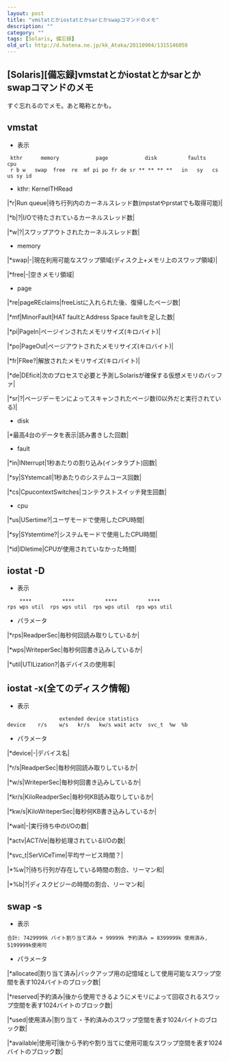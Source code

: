 ```yaml
---
layout: post
title: "vmstatとかiostatとかsarとかswapコマンドのメモ"
description: ""
category: ""
tags: [Solaris, 備忘録]
old_url: http://d.hatena.ne.jp/kk_Ataka/20110904/1315146050
---
```


\[Solaris\]\[備忘録\]vmstatとかiostatとかsarとかswapコマンドのメモ
------------------------------------------------------------------

すぐ忘れるのでメモ。あと略称とかも。

vmstat
------

-   表示

<!-- -->

     kthr      memory            page            disk          faults      cpu
     r b w   swap  free  re  mf pi po fr de sr ** ** ** **   in   sy   cs us sy id

-   kthr: KernelTHRead

|\*r|Run queue|待ち行列内のカーネルスレッド数(mpstatやprstatでも取得可能)|

|\*b|?|I/Oで待たされているカーネルスレッド数|

|\*w|?|スワップアウトされたカーネルスレッド数|

-   memory

|\*swap|-|現在利用可能なスワップ領域(ディスク上+メモリ上のスワップ領域)|

|\*free|-|空きメモリ領域|

-   page

|\*re|pageREclaims|freeListに入れられた後、復帰したページ数|

|\*mf|MinorFault|HAT faultとAddress Space faultを足した数|

|\*pi|PageIn|ページインされたメモリサイズ(キロバイト)|

|\*po|PageOut|ページアウトされたメモリサイズ(キロバイト)|

|\*fr|FRee?|解放されたメモリサイズ(キロバイト)|

|\*de|DEficit|次のプロセスで必要と予測しSolarisが確保する仮想メモリのバッファ|

|\*sr|?|ページデーモンによってスキャンされたページ数(0以外だと実行されている)|

-   disk 

|\*最高4台のデータを表示|読み書きした回数|

-   fault

|\*in|INterrupt|1秒あたりの割り込み(インタラプト)回数|

|\*sy|SYstemcall|1秒あたりのシステムコース回数|

|\*cs|CpucontextSwitches|コンテクストスイッチ発生回数|

-   cpu

|\*us|USertime?|ユーザモードで使用したCPU時間|

|\*sy|SYstemtime?|システムモードで使用したCPU時間|

|\*id|IDletime|CPUが使用されていなかった時間|

iostat -D
---------

-   表示

<!-- -->

        ****          ****          ****          ****
    rps wps util  rps wps util  rps wps util  rps wps util

-   パラメータ

|\*rps|ReadperSec|毎秒何回読み取りしているか|

|\*wps|WriteperSec|毎秒何回書き込みしているか|

|\*util|UTILization?|各デバイスの使用率|

iostat -x(全てのディスク情報)
-----------------------------

-   表示

<!-- -->

                     extended device statistics
    device    r/s    w/s   kr/s   kw/s wait actv  svc_t  %w  %b

-   パラメータ

|\*device|-|デバイス名|

|\*r/s|ReadperSec|毎秒何回読み取りしているか|

|\*w/s|WriteperSec|毎秒何回書き込みしているか|

|\*kr/s|KiloReadperSec|毎秒何KB読み取りしているか|

|\*kw/s|KiloWriteperSec|毎秒何KB書き込みしているか|

|\*wait|-|実行待ち中のI/Oの数|

|\*actv|ACTiVe|毎秒処理されているI/Oの数|

|\*svc\_t|SerViCeTime|平均サービス時間？|

|\*%w|?|待ち行列が存在している時間の割合、リーマン和|

|\*%b|?|ディスクビジーの時間の割合、リーマン和|

swap -s
-------

-   表示

<!-- -->

    合計: 7429999k バイト割り当て済み + 99999k 予約済み = 8399999k 使用済み, 5199999k使用可

-   パラメータ

|\*allocated|割り当て済み|バックアップ用の記憶域として使用可能なスワップ空間を表す1024バイトのブロック数|

|\*reserved|予約済み|後から使用できるようにメモリによって回収されるスワップ空間を表す1024バイトのブロック数|

|\*used|使用済み|割り当て・予約済みのスワップ空間を表す1024バイトのブロック数|

|\*available|使用可|後から予約や割り当てに使用可能なスワップ空間を表す1024バイトのブロック数|
